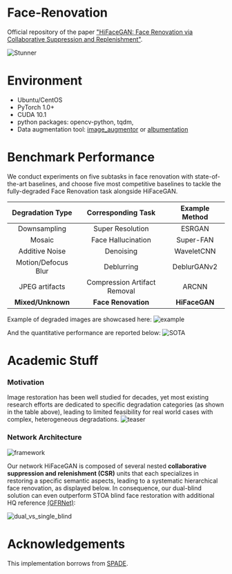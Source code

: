 # Face-Renovation
Official repository of the paper
["HiFaceGAN: Face Renovation via Collaborative Suppression and Replenishment"](https://arxiv.org/abs/2005.05005).

![Stunner](https://user-images.githubusercontent.com/33449901/82039922-47cde680-96d8-11ea-8d16-8158abb3eccf.jpg)

# Environment
- Ubuntu/CentOS
- PyTorch 1.0+
- CUDA 10.1
- python packages: opencv-python, tqdm, 
- Data augmentation tool: [image_augmentor](https://pypi.org/project/image-augmentor/) or [albumentation](https://albumentations.readthedocs.io/en/latest/)

# Benchmark Performance
We conduct experiments on five subtasks in face renovation with state-of-the-art baselines, and choose five most competitive baselines to tackle the fully-degraded Face Renovation task alongside HiFaceGAN. 

|   Degradation Type  | Corresponding Task           |  Example Method |
|:-------------------:|:----------------------------:|:------------:|
| Downsampling        | Super Resolution             |  ESRGAN |
| Mosaic              | Face Hallucination           |  Super-FAN |
| Additive Noise      | Denoising                    |  WaveletCNN
| Motion/Defocus Blur | Deblurring                   |  DeblurGANv2 |
| JPEG artifacts      | Compression Artifact Removal |  ARCNN |
| __Mixed/Unknown__   | __Face Renovation__          | __HiFaceGAN__|

Example of degraded images are showcased here:
![example](https://user-images.githubusercontent.com/33449901/82058141-ebc68a80-96f6-11ea-853f-b7a0ce7eba79.png)

And the quantitative performance are reported below:
![SOTA](https://user-images.githubusercontent.com/33449901/82058403-4a8c0400-96f7-11ea-90a8-701b88bedf0e.png)

# Academic Stuff
### Motivation
Image restoration has been well studied for decades, yet most existing research efforts are dedicated to specific degradation categories (as shown in the table above), leading to limited feasibility for real world cases with complex, heterogeneous degradations. 
![teaser](https://user-images.githubusercontent.com/33449901/82056254-43afc200-96f4-11ea-95f3-09ba1f6b2bde.PNG)

### Network Architecture

![framework](https://user-images.githubusercontent.com/33449901/82056692-df413280-96f4-11ea-8cc0-b2f15b456bd0.PNG)

Our network HiFaceGAN is composed of several nested __collaborative suppression and relenishment (CSR)__ units that each specializes in restoring a specific semantic aspects, leading to a systematic hierarchical face renovation, as displayed below. 
In consequence, our dual-blind solution can even outperform STOA blind face restoration with additional HQ reference [(GFRNet)](https://github.com/csxmli2016/GFRNet):

![dual_vs_single_blind](https://user-images.githubusercontent.com/33449901/82056900-2d563600-96f5-11ea-891f-68b34430298c.PNG)
 

# Acknowledgements
This implementation borrows from [SPADE](https://github.com/NVlabs/SPADE).
